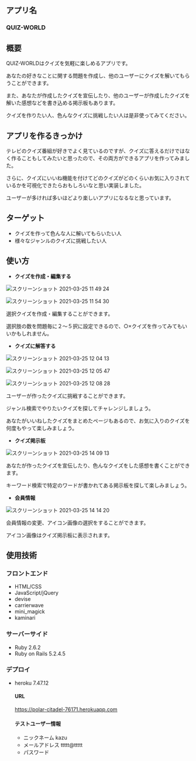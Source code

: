 ## アプリ名
### QUIZ-WORLD

## 概要
QUIZ-WORLDはクイズを気軽に楽しめるアプリです。

あなたの好きなことに関する問題を作成し、他のユーザーにクイズを解いてもらうことができます。

また、あなたが作成したクイズを宣伝したり、他のユーザーが作成したクイズを解いた感想などを書き込める掲示板もあります。

クイズを作りたい人、色んなクイズに挑戦したい人は是非使ってみてください。

## アプリを作るきっかけ
テレビのクイズ番組が好きでよく見ているのですが、クイズに答えるだけではなく作ることもしてみたいと思ったので、その両方ができるアプリを作ってみました。

さらに、クイズにいいね機能を付けてどのクイズがどのくらいお気に入りされているかを可視化できたらおもしろいなと思い実装しました。

ユーザーが多ければ多いほどより楽しいアプリになるなと思っています。

## ターゲット
- クイズを作って色んな人に解いてもらいたい人
- 様々なジャンルのクイズに挑戦したい人

## 使い方
- **クイズを作成・編集する**

![スクリーンショット 2021-03-25 11 49 24](https://user-images.githubusercontent.com/74053238/112425555-9f69c380-8d79-11eb-82cd-2a77d997dcdf.png)

![スクリーンショット 2021-03-25 11 54 30](https://user-images.githubusercontent.com/74053238/112425725-e657b900-8d79-11eb-817e-c98d0b98e4cf.png)

選択クイズを作成・編集することができます。

選択肢の数を問題毎に２〜５択に設定できるので、○×クイズを作ってみてもいいかもしれません。

- **クイズに解答する**

![スクリーンショット 2021-03-25 12 04 13](https://user-images.githubusercontent.com/74053238/112425815-130bd080-8d7a-11eb-9310-d10544fca6b0.png)

![スクリーンショット 2021-03-25 12 05 47](https://user-images.githubusercontent.com/74053238/112425868-2f0f7200-8d7a-11eb-9562-113147cf3558.png)

![スクリーンショット 2021-03-25 12 08 28](https://user-images.githubusercontent.com/74053238/112429712-5f5a0f00-8d80-11eb-9051-d17c03d37b78.png)

ユーザーが作ったクイズに挑戦することができます。

ジャンル検索でやりたいクイズを探してチャレンジしましょう。

あなたがいいねしたクイズをまとめたページもあるので、お気に入りのクイズを何度もやって楽しみましょう。

- **クイズ掲示板**

![スクリーンショット 2021-03-25 14 09 13](https://user-images.githubusercontent.com/74053238/112429809-87e20900-8d80-11eb-9422-cda691ad37b9.png)

あなたが作ったクイズを宣伝したり、色んなクイズをした感想を書くことができます。

キーワード検索で特定のワードが書かれてある掲示板を探して楽しみましょう。

- **会員情報**

![スクリーンショット 2021-03-25 14 14 20](https://user-images.githubusercontent.com/74053238/112429868-a6e09b00-8d80-11eb-840c-474b19d15659.png)

会員情報の変更、アイコン画像の選択をすることができます。

アイコン画像はクイズ掲示板に表示されます。

## 使用技術
### フロントエンド
- HTML/CSS
- JavaScript/jQuery
- devise
- carrierwave
- mini_magick
- kaminari

### サーバーサイド
- Ruby 2.6.2
- Ruby on Rails 5.2.4.5

### デプロイ
- heroku 7.47.12

  #### URL
  
  https://polar-citadel-76171.herokuapp.com

  #### テストユーザー情報
  - ニックネーム  kazu　
  - メールアドレス  ttttt@ttttt
  - パスワード    
